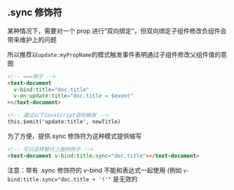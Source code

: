 
## .sync 修饰符
某种情况下，需要对一个 prop 进行“双向绑定”，但双向绑定子组件修改负组件会带来维护上的问题

所以推荐以`update:myPropName`的模式触发事件表明通过子组件修改父组件值的意图

```html
<!-- ===例子 -->
<text-document
  v-bind:title="doc.title"
  v-on:update:title="doc.title = $event"
></text-document>

<!-- 通过以下JavaScript语句触发 -->
this.$emit('update:title', newTitle)
```
为了方便，提供.sync 修饰符为这种模式提供缩写

```html
<!-- 可以这样替代上面的例子 -->
<text-document v-bind:title.sync="doc.title"></text-document>
```

注意：带有 .sync 修饰符的 v-bind 不能和表达式一起使用 (例如 `v-bind:title.sync="doc.title + '!'"` 是无效的